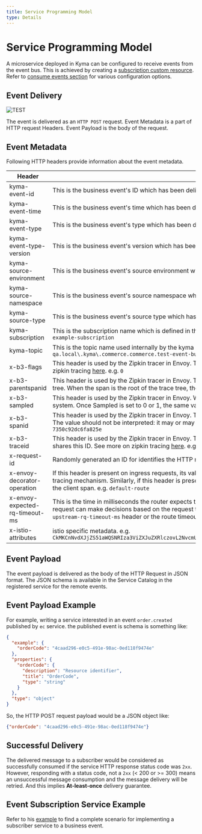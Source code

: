 ```yaml
---
title: Service Programming Model
type: Details
---
```

# Service Programming Model

A microservice deployed in Kyma can be configured to receive events from the event bus. This is achieved by creating a [subscription custom resource](https://github.com/kyma-project/kyma/blob/master/resources/cluster-essentials/templates/eventing-subscription.crd.yaml). Refer to [consume events section](https://github.com/kyma-project/kyma/blob/master/docs/event-bus/docs/011-details-event-flow-requirements.md#consume-events) for various configuration options.

## Event Delivery

![TEST](assets/service-programming-model.png)

The event is delivered as an `HTTP POST` request. Event Metadata is a part of HTTP request Headers. Event Payload is the body of the request.

## Event Metadata

Following HTTP headers provide information about the event metadata.

|Header| details|
|------|--------|
| kyma-event-id | This is the business event's ID which has been delivered to the micro-service. e.g. `8365633f-53d1-4518-85e7-e5604839bca7` |
| kyma-event-time | This is the business event's time which has been delivered to the micro-service. e.g. `2018-11-02T22:08:41+00:00` |
| kyma-event-type | This is the business event's type which has been delivered to the micro-service. e.g. `order.created` |
| kyma-event-type-version | This is the business event's version which has been delivered to the micro-service. e.g. `v1` |
| kyma-source-environment | This is the business event's source environment which has been delivered to the micro-service. e.g. `ec-qa` |
| kyma-source-namespace | This is the business event's source namespace which has been delivered to the micro-service. e.g. `local.kyma.commerce` |
| kyma-source-type | This is the business event's source type which has been delivered to the micro-service. e.g. `commerce` |
| kyma-subscription | This is the subscription name which is defined in the subscription contract/CRD and this business event has been published to its subscribers. e.g. `example-subscription` |
| kyma-topic | This is the topic name used internally by the kyma event bus to deliver the messages to the subscribers via a message bus. e.g. `ec-qa.local\.kyma\.commerce.commerce.test-event-bus.v1` |
| x-b3-flags | This header is used by the Zipkin tracer in Envoy. The encode one or more options. For example, Debug is encoded as X-B3-Flags: 1. See more on zipkin tracing [here](https://github.com/openzipkin/b3-propagation). e.g. `0` |
| x-b3-parentspanid | This header is used by the Zipkin tracer in Envoy. The ParentSpanId is 64-bit in length and indicates the position of the parent operation in the trace tree. When the span is the root of the trace tree, the ParentSpanId is absent. See more on zipkin tracing [here](https://github.com/openzipkin/b3-propagation) e.g. `3f52e7d591bf74e8` |
| x-b3-sampled | This header is used by the Zipkin tracer in Envoy. When the Sampled flag is either not specified or set to 1, the span will be reported to the tracing system. Once Sampled is set to 0 or 1, the same value should be consistently sent downstream. See more on zipkin tracing [here](https://github.com/openzipkin/b3-propagation). e.g. `1` |
| x-b3-spanid | This header is used by the Zipkin tracer in Envoy. The SpanId is 64-bit in length and indicates the position of the current operation in the trace tree. The value should not be interpreted: it may or may not be derived from the value of the TraceId. See more on zipkin tracing [here](https://github.com/openzipkin/b3-propagation). e.g. `7350c92dc6fa825e` |
|x-b3-traceid | This header is used by the Zipkin tracer in Envoy. The TraceId is 64-bit in length and indicates the overall ID of the trace. Every span in a trace shares this ID. See more on zipkin tracing [here](https://github.com/openzipkin/b3-propagation). e.g. `02c04beed9aa6c53` |
| x-request-id | Randomly generated an ID for identifies the HTTP request delivering the business event. e.g. `ec0ffa2a-13b6-9e63-9563-12e5c0e27e38` |
| x-envoy-decorator-operation | If this header is present on ingress requests, its value will override any locally defined operation (span) name on the server span generated by the tracing mechanism. Similarly, if this header is present on an egress response, its value will override any locally defined operation (span) name on the client span. e.g. `default-route` |
| x-envoy-expected-rq-timeout-ms | This is the time in milliseconds the router expects the request to be completed. Envoy sets this header so that the upstream host receiving the request can make decisions based on the request timeout, e.g., early exit. This is set on internal requests and is either taken from the `x-envoy-upstream-rq-timeout-ms` header or the route timeout, in that order. e.g. `15000` |
| x-istio-attributes | istio specific metadata. e.g. `CkMKCnNvdXJjZS51aWQSNRIza3ViZXJuZXRlczovL2NvcmUtcHVzaC01ZDg5OTU1ZjhiLXhjZ3ZyLmt5bWEtc3lzdGVtCh8KCXNvdXJjZS5pcBISMhAAAAAAAAAAAAAA//+sEQAb` |

## Event Payload

The event payload is delivered as the body of the HTTP Request in JSON format. The JSON schema is available in the Service Catalog in the registered service for the remote events.

## Event Payload Example

For example, writing a service interested in an event `order.created` published by `ec` service. the published event is schema is something like:

```json
{
  "example": {
    "orderCode": "4caad296-e0c5-491e-98ac-0ed118f9474e"
  },
  "properties": {
    "orderCode": {
      "description": "Resource identifier",
      "title": "OrderCode",
      "type": "string"
    }
  },
  "type": "object"
}
```

So, the HTTP POST request payload would be a JSON object like:

```json
{"orderCode": "4caad296-e0c5-491e-98ac-0ed118f9474e"}
```

## Successful Delivery

The delivered message to a subscriber would be considered as successfully consumed if the service HTTP response status code was `2xx`. However, responding with a status code, not a `2xx` (< 200 or >= 300) means an unsuccessful message consumption and the message delivery will be retried. And this implies **At-least-once** delivery guarantee.

## Event Subscription Service Example

Refer to his [example](https://github.com/kyma-project/examples/tree/master/event-subscription/service) to find a complete scenario for implementing a subscriber service to a business event.
